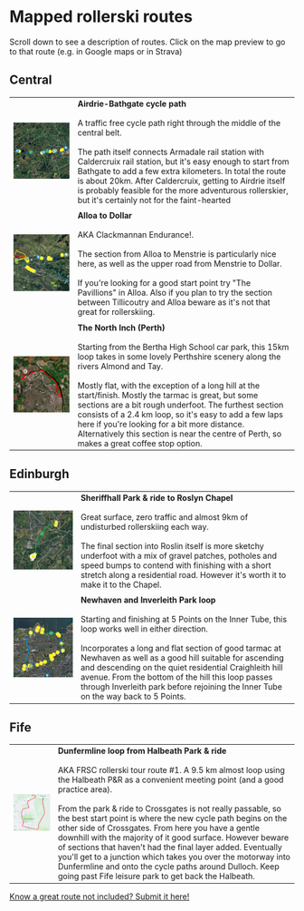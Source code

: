 <!-- Header -->
# Mapped rollerski routes

Scroll down to see a description of routes. Click on the map preview to go to that route (e.g. in Google maps or in Strava)

## Central 

| | |
|---|---|
| [![](/img/Bathgate-Caldercruix-map.png#previewmap)](https://www.google.com/maps/d/viewer?mid=1JsZ0qoeoCehcQnX9fXjmDTCpxYl9QLdc&ll=55.88459382711969%2C-3.7607757949379628&z=11) |  **Airdrie-Bathgate cycle path** <br/><br/> A traffic free cycle path right through the middle of the central belt. <br/><br/> The path itself connects Armadale rail station with Caldercruix rail station, but it's easy enough to start from Bathgate to add a few extra kilometers. In total the route is about 20km. After Caldercruix, getting to Airdrie itself is probably feasible for the more adventurous rollerskier, but it's certainly not for the faint-hearted|
| | |
| [![](/img/Alloa-Dollar-map.png#previewmap)](https://www.google.com/maps/d/viewer?mid=1JsZ0qoeoCehcQnX9fXjmDTCpxYl9QLdc&ll=56.128985207139884%2C-3.7566912805302044&z=12) |  **Alloa to Dollar** <br/><br/> AKA Clackmannan Endurance!.<br/><br/> The section from Alloa to Menstrie is particularly nice here, as well as the upper road from Menstrie to Dollar.<br/><br/> If you're looking for a good start point try "The Pavillions" in Alloa. Also if you plan to try the section between Tillicoutry and Alloa beware as it's not that great for rollerskiing.|
| | |
| [![](/img/North-Inch-map.png#previewmap)](https://www.strava.com/routes/2846780550560433606) |  **The North Inch (Perth)** <br/><br/> Starting from the Bertha High School car park, this 15km loop takes in some lovely Perthshire scenery along the rivers Almond and Tay.<br/><br/>Mostly flat, with the exception of a long hill at the start/finish. Mostly the tarmac is great, but some sections are a bit rough underfoot. The furthest section consists of a 2.4 km loop, so it's easy to add a few laps here if you're looking for a bit more distance. Alternatively this section is near the centre of Perth, so makes a great coffee stop option.

## Edinburgh 

| | |
|---|---|
| [![](/img/Sheriffhall-Roslyn-map.png#previewmap)](https://www.google.com/maps/d/viewer?mid=1JsZ0qoeoCehcQnX9fXjmDTCpxYl9QLdc&ll=55.90462751573069%2C-3.104388772723885&z=14) |  **Sheriffhall Park & ride to Roslyn Chapel** <br/><br/> Great surface, zero traffic and almost 9km of undisturbed rollerskiing each way.<br/><br/> The final section into Roslin itself is more sketchy underfoot with a mix of gravel patches, potholes and speed bumps to contend with finishing with a short stretch along a residential road. However it's worth it to make it to the Chapel.|
| | |
| [![](/img/Newhaven-Inverleith-map.png#previewmap)](https://www.google.com/maps/d/viewer?mid=1JsZ0qoeoCehcQnX9fXjmDTCpxYl9QLdc&ll=55.97360532652161%2C-3.2108047317310384&z=14) | **Newhaven and Inverleith Park loop** <br/><br/>Starting and finishing at 5 Points on the Inner Tube, this loop works well in either direction.<br/><br/> Incorporates a long and flat section of good tarmac at Newhaven as well as a good hill suitable for ascending and descending on the quiet residential Craighleith hill avenue. From the bottom of the hill this loop passes through Inverleith park before rejoining the Inner Tube on the way back to 5 Points. |

## Fife 

| | |
|---|---|
| [![](/img/Dunfermline-Halbeath-map.png#previewmap)](https://www.strava.com/routes/2836001716052111608) |  **Dunfermline loop from Halbeath Park & ride** <br/><br/> AKA FRSC rollerski tour route #1. A 9.5 km almost loop using the Halbeath P&R as a convenient meeting point (and a good practice area). <br/><br/> From the park & ride to Crossgates is not really passable, so the best start point is where the new cycle path begins on the other side of Crossgates. From here you have a gentle downhill with the majority of it good surface. However beware of sections that haven't had the final layer added. Eventually you'll get to a junction which takes you over the motorway into Dunfermline and onto the cycle paths around Dulloch. Keep going past Fife leisure park to get back the Halbeath. |

[Know a great route not included? Submit it here! ](https://docs.google.com/forms/d/e/1FAIpQLSeY049rSMsJW_s8Hv0zb1Hd7U6BWlCM6sBZgndwLIzmijFpwg/viewform?usp=sf_link)

